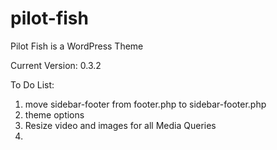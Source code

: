 pilot-fish
==========

Pilot Fish is a WordPress Theme

Current Version: 0.3.2

To Do List:

1. move sidebar-footer from footer.php to sidebar-footer.php
2. theme options
3. Resize video and images for all Media Queries
4. 
